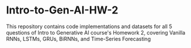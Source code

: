# Intro-to-Gen-AI-HW-2
This repository contains code implementations and datasets for all 5 questions of Intro to Generative AI course's Homework 2, covering Vanilla RNNs, LSTMs, GRUs, BiRNNs, and Time-Series Forecasting
